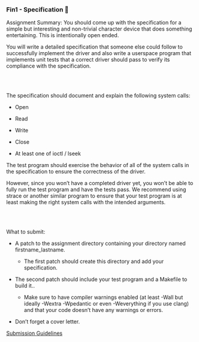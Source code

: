 ### Fin1 - Specification 📐

Assignment Summary: You should come up with the specification for a simple but interesting and non-trivial character device that does something entertaining. This is intentionally open ended.

You will write a detailed specification that someone else could follow to successfully implement the driver and also write a userspace program that implements unit tests that a correct driver should pass to verify its compliance with the specification.

<br></br>

The specification should document and explain the following system calls:

- Open

- Read

- Write

- Close

- At least one of ioctl / lseek

The test program should exercise the behavior of all of the system calls in the specification to ensure the correctness of the driver.

However, since you won’t have a completed driver yet, you won’t be able to fully run the test program and have the tests pass. We recommend using strace or another similar program to ensure that your test program is at least making the right system calls with the intended arguments.

<br></br>

What to submit:

- A patch to the assignment directory containing your directory named firstname_lastname.

  - The first patch should create this directory and add your specification.

- The second patch should include your test program and a Makefile to build it..

  - Make sure to have compiler warnings enabled (at least -Wall but ideally -Wextra -Wpedantic or even -Weverything if you use clang) and that your code doesn’t have any warnings or errors.

- Don’t forget a cover letter.

[Submission Guidelines](../policies/submission_guidelines.html)
